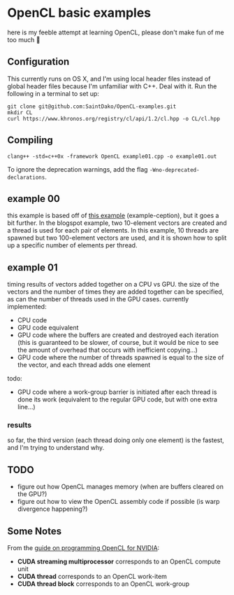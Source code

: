 # OpenCL basic examples
here is my feeble attempt at learning OpenCL, please don't make fun of me too much :hamburger:

## Configuration
This currently runs on OS X, and I'm using local header files instead of global header files because I'm unfamiliar with C++. Deal with it. Run the following in a terminal to set up:

```
git clone git@github.com:SaintDako/OpenCL-examples.git
mkdir CL
curl https://www.khronos.org/registry/cl/api/1.2/cl.hpp -o CL/cl.hpp
```

## Compiling

```
clang++ -std=c++0x -framework OpenCL example01.cpp -o example01.out
```

To ignore the deprecation warnings, add the flag `-Wno-deprecated-declarations`.

## example 00
this example is based off of [this example](simpleopencl.blogspot.ca/2013/06/tutorial-simple-start-with-opencl-and-c.html) (example-ception), but it goes a bit further. In the blogspot example, two 10-element vectors are created and a thread is used for each pair of elements. In this example, 10 threads are spawned but two 100-element vectors are used, and it is shown how to split up a specific number of elements per thread.

## example 01
timing results of vectors added together on a CPU vs GPU. the size of the vectors and the number of times they are added together can be specified, as can the number of threads used in the GPU cases. currently implemented:

- CPU code
- GPU code equivalent
- GPU code where the buffers are created and destroyed each iteration (this is guaranteed to be slower, of course, but it would be nice to see the amount of overhead that occurs with inefficient copying...)
- GPU code where the number of threads spawned is equal to the size of the vector, and each thread adds one element

todo:

- GPU code where a work-group barrier is initiated after each thread is done its work (equivalent to the regular GPU code, but with one extra line...)

### results
so far, the third version (each thread doing only one element) is the fastest, and I'm trying to understand why.

## TODO

- figure out how OpenCL manages memory (when are buffers cleared on the GPU?)
- figure out how to view the OpenCL assembly code if possible (is warp divergence happening?)

## Some Notes
From the [guide on programming OpenCL for NVIDIA](http://www.nvidia.com/content/cudazone/download/OpenCL/NVIDIA_OpenCL_ProgrammingGuide.pdf):

- **CUDA streaming multiprocessor** corresponds to an OpenCL compute unit
- **CUDA thread** corresponds to an OpenCL work-item
- **CUDA thread block** corresponds to an OpenCL work-group

